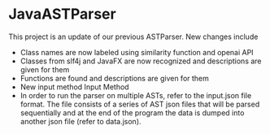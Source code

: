 # JavaASTParser
This project is an update of our previous ASTParser. New changes include
- Class names are now labeled using similarity function and openai API
- Classes from slf4j and JavaFX are now recognized and descriptions are given for them
- Functions are found and descriptions are given for them
- New input method
Input Method
- In order to run the parser on multiple ASTs, refer to the input.json file format. The file consists of a series of AST json files
  that will be parsed sequentially and at the end of the program the data is dumped into another json file (refer to data.json).
